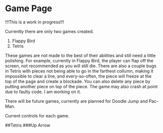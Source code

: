 # Game Page
!!!This is a work in progress!!!

Currently there are only two games created.
1. Flappy Bird
2. Tetris

These games are not made to the best of their abilities and still need a little polishing.
For example, currently in Flappy Bird, the player can flap off the screen, not recommended as you will still die.
There are also a couple bugs in Tetris with pieces not being able to go in the farthest collumn, making it impossible to clear a line,
and every-so-often, the piece will freeze at the top of the page and create a blockade. You can also delete any piece by putting another
piece on top of the piece. The game may also crash at point due to faulty code. I am working on it.

There will be future games, currently are planned for Doodle Jump and Pac-Man.

Current controls for each game.

##Tetris
###Up Arrow
